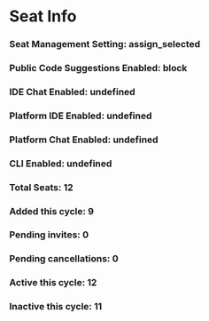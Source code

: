 <h1>Seat Info</h1>
<h3>Seat Management Setting: assign_selected</h3>
<h3>Public Code Suggestions Enabled: block</h3>
<h3>IDE Chat Enabled: undefined</h3>
<h3>Platform IDE Enabled: undefined</h3>
<h3>Platform Chat Enabled: undefined</h3>
<h3>CLI Enabled: undefined</h3>
<h3>Total Seats: 12</h3>
<h3>Added this cycle: 9</h3>
<h3>Pending invites: 0</h3>
<h3>Pending cancellations: 0</h3>
<h3>Active this cycle: 12</h3>
<h3>Inactive this cycle: 11</h3>
